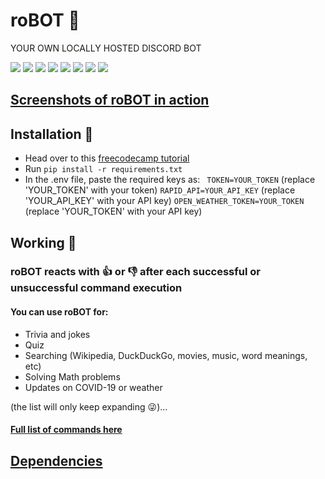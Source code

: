 # **roBOT** 🤖
YOUR OWN LOCALLY HOSTED DISCORD BOT

![](https://img.shields.io/github/stars/danger-ahead/roBOT) ![](https://img.shields.io/github/forks/danger-ahead/roBOT) ![](https://img.shields.io/github/issues/danger-ahead/roBOT) ![](https://img.shields.io/badge/PRs-welcome-brightgreen.svg) ![](https://img.shields.io/badge/discord-py-blue.svg) ![](https://img.shields.io/badge/python-3.9-blue.svg) ![](https://www.code-inspector.com/project/23569/score/svg) ![](https://www.code-inspector.com/project/23569/status/svg)

## [Screenshots of **roBOT** in action](https://github.com/danger-ahead/roBOT/blob/master/docs/SCREENSHOTS.md)

## Installation 🧐
- Head over to this [freecodecamp tutorial](https://www.freecodecamp.org/news/create-a-discord-bot-with-python/)
- Run `pip install -r requirements.txt`
- In the .env  file, paste the required keys as:
	` TOKEN=YOUR_TOKEN` (replace 'YOUR_TOKEN' with your token)
	`RAPID_API=YOUR_API_KEY` (replace 'YOUR_API_KEY' with your API key)
	`OPEN_WEATHER_TOKEN=YOUR_TOKEN` (replace 'YOUR_TOKEN' with your API key)

## Working 🤔
### **roBOT** reacts with 👍 or 👎 after each successful or unsuccessful command execution
#### You can use **roBOT** for:
* Trivia and jokes
* Quiz
* Searching (Wikipedia, DuckDuckGo, movies, music, word meanings, etc)
* Solving Math problems
* Updates on COVID-19 or weather

(the list will only keep expanding 😜)...
#### [Full list of commands here](https://github.com/danger-ahead/roBOT/blob/master/docs/COMMANDS.md)

## [Dependencies](https://github.com/danger-ahead/roBOT/blob/master/docs/DEPENDENCIES.md)